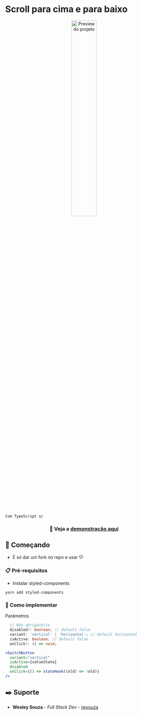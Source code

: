 # Scroll para cima e para baixo

<div align="center">
<img src="https://i.imgur.com/2Vz7bni.gif" alt="Preview do projeto" width="40%"/>
</div>

```
Com TypeScript o/
```

### <p align="center"> 🧪 Veja a <a href="https://switch-button-phi.vercel.app/" target="_blank">demonstração aqui</a></p>

## 🚀 Começando

- É só dar um fork no repo e usar ♡

### 📋 Pré-requisitos

- Instalar styled-components

```
yarn add styled-components
```

### 🔧 Como implementar

Parâmetros

```ts
  // Não obrigatório
  disabled?: boolean; // default false
  variant: 'vertical' | 'horizontal'; // default horizontal
  isActive: boolean; // default false
  onClick?: () => void;
```

```jsx
<SwitchButton
  variant="vertical"
  isActive={valueState}
  disabled
  onClick={() => stateHook((old) => !old)}
/>
```

## ✒️ Suporte

- **Wesley Souza** - _Full Stack Dev_ - [iwsouza](https://github.com/iwsouza)
